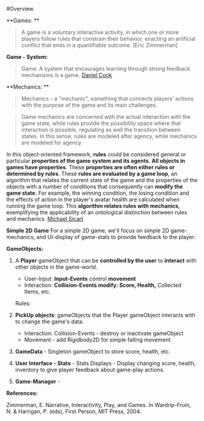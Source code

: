 #Overview

**Games: **

>A game is a voluntary interactive activity, in which one or more players follow rules that constrain their behavior, enacting an artificial conflict that ends in a quantifiable outcome.  [Eric Zimmerman]

**Game - System:**
>Game: A system that encourages learning through strong feedback mechanisms is a game. [ Daniel Cook](http://www.lostgarden.com/2006/10/what-are-game-mechanics.html)

**Mechanics: **
>Mechanics - a "mechanic", something that connects players' actions with the purpose of the game and its main challenges.   

>Game mechanics are concerned with the actual interaction with the game state, while rules provide the possibility space where that interaction is possible, regulating as well the transition between states. In this sense, rules are modeled after agency, while mechanics are modeled for agency.

In this object-oriented framework, **rules** could be considered general or particular **properties of the game system and its agents**. **All objects in games have properties**. These **properties are **often either** rules or determined by rules**. These **rules are evaluated by a game loop**, an algorithm that relates the current state of the game and the properties of the objects with a number of conditions that consequently can **modify the game state.** For example, the winning condition, the losing condition and the effects of action in the player's avatar health are calculated when running the game loop. This **algorithm relates rules with mechanics**, exemplifying the applicability of an ontological distinction between rules and mechanics.
[Michael Sicart](http://gamestudies.org/0802/articles/sicart)

**Simple 2D Game**
For a simple 2D game, we'll focus on simple 2D game-mechanics, and UI-display of game-stats to provide feedback to the player:

**GameObjects:**

1.  A **Player** gameObject that can be **controlled by the user** to **interact** with other objects in the game-world.

    -  User-Input: **Input-Events** control **movement**
    -  Interaction:  **Collision-Events modify: Score, Health,** Collected Items, etc.
    
    Rules:  
    
2. **PickUp objects**: gameObjects that the Player gameObject interacts with to change the game's data.
    - Interaction:  Collision-Events - destroy or inactivate gameObject 
    - Movement - add Rigidbody2D for simple falling movement

3. **GameData** - Singleton gameObject to store score, health, etc.

4. **User Interface - Stats** - Stats Displays - Display changing score, health, inventory to give player feedback about game-play actions.

5. **Game-Manager** - 


**References:**

Zimmerman, E. Narrative, Interactivity, Play, and Games. In Wardrip-Fruin, N. & Harrigan, P. (eds), First
Person, MIT Press, 2004.